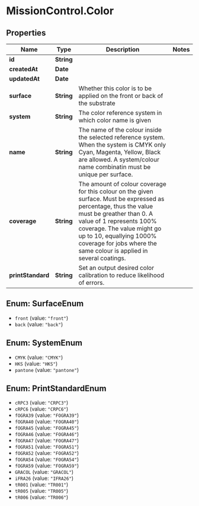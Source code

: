 # MissionControl.Color

## Properties
Name | Type | Description | Notes
------------ | ------------- | ------------- | -------------
**id** | **String** |  | 
**createdAt** | **Date** |  | 
**updatedAt** | **Date** |  | 
**surface** | **String** | Whether this color is to be applied on the front or back of the substrate | 
**system** | **String** | The color reference system in which color name is given | 
**name** | **String** | The name of the colour inside the selected reference system. When the system is CMYK only Cyan, Magenta, Yellow, Black are allowed. A system/colour name combinatin must be unique per surface. | 
**coverage** | **String** | The amount of colour coverage for this colour on the given surface. Must be expressed as percentage, thus the value must be greather than 0. A value of 1 represents 100% coverage. The value might go up to 10, equallying 1000% coverage for jobs where the same colour is applied in several coatings. | 
**printStandard** | **String** | Set an output desired color calibration to reduce likelihood of errors. | 

<a name="SurfaceEnum"></a>
## Enum: SurfaceEnum

* `front` (value: `"front"`)
* `back` (value: `"back"`)


<a name="SystemEnum"></a>
## Enum: SystemEnum

* `CMYK` (value: `"CMYK"`)
* `HKS` (value: `"HKS"`)
* `pantone` (value: `"pantone"`)


<a name="PrintStandardEnum"></a>
## Enum: PrintStandardEnum

* `cRPC3` (value: `"CRPC3"`)
* `cRPC6` (value: `"CRPC6"`)
* `fOGRA39` (value: `"FOGRA39"`)
* `fOGRA40` (value: `"FOGRA40"`)
* `fOGRA45` (value: `"FOGRA45"`)
* `fOGRA46` (value: `"FOGRA46"`)
* `fOGRA47` (value: `"FOGRA47"`)
* `fOGRA51` (value: `"FOGRA51"`)
* `fOGRA52` (value: `"FOGRA52"`)
* `fOGRA54` (value: `"FOGRA54"`)
* `fOGRA59` (value: `"FOGRA59"`)
* `GRACOL` (value: `"GRACOL"`)
* `iFRA26` (value: `"IFRA26"`)
* `tR001` (value: `"TR001"`)
* `tR005` (value: `"TR005"`)
* `tR006` (value: `"TR006"`)

